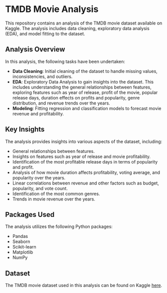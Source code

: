 # TMDB Movie Analysis

This repository contains an analysis of the TMDB movie dataset available on Kaggle. The analysis includes data cleaning, exploratory data analysis (EDA), and model fitting to the dataset. 

## Analysis Overview

In this analysis, the following tasks have been undertaken:

- **Data Cleaning**: Initial cleaning of the dataset to handle missing values, inconsistencies, and outliers.
- **EDA**: Exploratory Data Analysis to gain insights into the dataset. This includes understanding the general relationships between features, exploring features such as year of release, profit of the movie, popular release days, duration effects on profits and popularity, genre distribution, and revenue trends over the years.
- **Modeling**: Fitting regression and classification models to forecast movie revenue and profitability.

## Key Insights

The analysis provides insights into various aspects of the dataset, including:

- General relationships between features.
- Insights on features such as year of release and movie profitability.
- Identification of the most profitable release days in terms of popularity and profit.
- Analysis of how movie duration affects profitability, voting average, and popularity over the years.
- Linear correlations between revenue and other factors such as budget, popularity, and vote count.
- Identification of the most common genres.
- Trends in movie revenue over the years.

## Packages Used

The analysis utilizes the following Python packages:

- Pandas
- Seaborn
- Scikit-learn
- Matplotlib
- NumPy

## Dataset

The TMDB movie dataset used in this analysis can be found on Kaggle [here](https://www.kaggle.com/datasets/tmdb/tmdb-movie-metadata/data).

